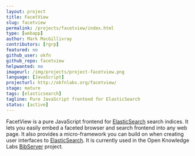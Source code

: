 ```yaml
---
layout: project
title: FacetView
slug: facetview
permalink: /projects/facetview/index.html
type: [webapp]
author: Mark MacGillivray
contributors: [rgrp]
featured: no
github_user: okfn
github_repo: facetview
helpwanted: no
imageurl: /img/projects/project-facetview.png
language: [JavaScript]
projecturl: http://okfnlabs.org/facetview/
stage: mature
tags: [elasticsearch]
tagline: Pure JavaScript frontend for ElasticSearch
status: [active]
---
```


FacetView is a pure JavaScript frontend for
[ElasticSearch](http://www.elasticsearch.org/) search indices.  It
lets you easily embed a faceted browser and search frontend into any
web page. It also provides a micro-framework you can build on when
creating user interfaces to
[ElasticSearch](http://www.elasticsearch.org/).  It is currently used
in the Open Knowledge Labs [BibServer](/projects/bibserver/) project.
